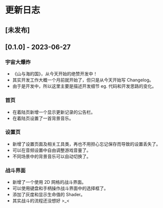 # 更新日志

## [未发布]

## [0.1.0] - 2023-06-27

### 宇宙大爆炸

- 《山与海的国》，从今天开始的绝赞开发中！
- 其实开发工作大概一个月前就开始了，但只是从今天开始写 Changelog。
- 由于是开发中，所以这里主要是描述开发细节 eg. 代码和开发思路的变化。

### 首页

- 在着陆页新增一个显示更新记录的公告栏。
- 在着陆页设置了一首背景音乐。

### 设置页

- 新增了设置页面及相关工具类，再也不用担心忘记保存而导致的设置丢失了。
- 可以在音频设置中自由调整游戏音量了。
- 不同场景中的背景音乐可以自动切换了。

### 战斗界面

- 新增了一个使用 2D 网格的战斗界面。
- 可以使用键盘和手柄操作战斗界面中的选择框了。
- 添加了灰度和显示生命值的 Shader。
- 其实战斗的流程还没想好 >_<
